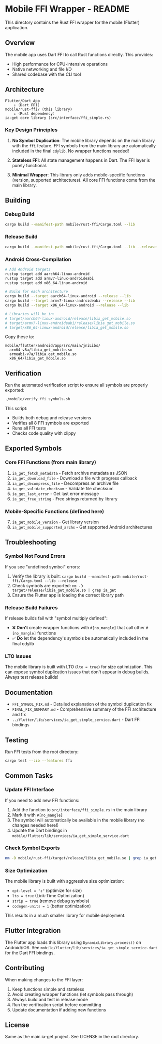 # Mobile FFI Wrapper - README

This directory contains the Rust FFI wrapper for the mobile (Flutter) application.

## Overview

The mobile app uses Dart FFI to call Rust functions directly. This provides:
- High performance for CPU-intensive operations
- Native networking and file I/O
- Shared codebase with the CLI tool

## Architecture

```
Flutter/Dart App
    ↓ (Dart FFI)
mobile/rust-ffi/ (this library)
    ↓ (Rust dependency)
ia-get core library (src/interface/ffi_simple.rs)
```

### Key Design Principles

1. **No Symbol Duplication**: The mobile library depends on the main library with the `ffi` feature. FFI symbols from the main library are automatically included in the final `cdylib`. No wrapper functions needed!

2. **Stateless FFI**: All state management happens in Dart. The FFI layer is purely functional.

3. **Minimal Wrapper**: This library only adds mobile-specific functions (version, supported architectures). All core FFI functions come from the main library.

## Building

### Debug Build
```bash
cargo build --manifest-path mobile/rust-ffi/Cargo.toml --lib
```

### Release Build
```bash
cargo build --manifest-path mobile/rust-ffi/Cargo.toml --lib --release
```

### Android Cross-Compilation
```bash
# Add Android targets
rustup target add aarch64-linux-android
rustup target add armv7-linux-androideabi
rustup target add x86_64-linux-android

# Build for each architecture
cargo build --target aarch64-linux-android --release --lib
cargo build --target armv7-linux-androideabi --release --lib
cargo build --target x86_64-linux-android --release --lib

# Libraries will be in:
# target/aarch64-linux-android/release/libia_get_mobile.so
# target/armv7-linux-androideabi/release/libia_get_mobile.so
# target/x86_64-linux-android/release/libia_get_mobile.so
```

Copy these to:
```
mobile/flutter/android/app/src/main/jniLibs/
  arm64-v8a/libia_get_mobile.so
  armeabi-v7a/libia_get_mobile.so
  x86_64/libia_get_mobile.so
```

## Verification

Run the automated verification script to ensure all symbols are properly exported:

```bash
./mobile/verify_ffi_symbols.sh
```

This script:
- Builds both debug and release versions
- Verifies all 8 FFI symbols are exported
- Runs all FFI tests
- Checks code quality with clippy

## Exported Symbols

### Core FFI Functions (from main library)
1. `ia_get_fetch_metadata` - Fetch archive metadata as JSON
2. `ia_get_download_file` - Download a file with progress callback
3. `ia_get_decompress_file` - Decompress an archive file
4. `ia_get_validate_checksum` - Validate file checksum
5. `ia_get_last_error` - Get last error message
6. `ia_get_free_string` - Free strings returned by library

### Mobile-Specific Functions (defined here)
7. `ia_get_mobile_version` - Get library version
8. `ia_get_mobile_supported_archs` - Get supported Android architectures

## Troubleshooting

### Symbol Not Found Errors
If you see "undefined symbol" errors:
1. Verify the library is built: `cargo build --manifest-path mobile/rust-ffi/Cargo.toml --lib --release`
2. Check symbols are exported: `nm -D target/release/libia_get_mobile.so | grep ia_get`
3. Ensure the Flutter app is loading the correct library path

### Release Build Failures
If release builds fail with "symbol multiply defined":
- ❌ **Don't** create wrapper functions with `#[no_mangle]` that call other `#[no_mangle]` functions
- ✅ **Do** let the dependency's symbols be automatically included in the final cdylib

### LTO Issues
The mobile library is built with LTO (`lto = true`) for size optimization. This can expose symbol duplication issues that don't appear in debug builds. Always test release builds!

## Documentation

- `FFI_SYMBOL_FIX.md` - Detailed explanation of the symbol duplication fix
- `FINAL_FIX_SUMMARY.md` - Comprehensive summary of the FFI architecture and fix
- `../flutter/lib/services/ia_get_simple_service.dart` - Dart FFI bindings

## Testing

Run FFI tests from the root directory:
```bash
cargo test --lib --features ffi
```

## Common Tasks

### Update FFI Interface
If you need to add new FFI functions:
1. Add the function to `src/interface/ffi_simple.rs` in the main library
2. Mark it with `#[no_mangle]`
3. The symbol will automatically be available in the mobile library (no changes needed here!)
4. Update the Dart bindings in `mobile/flutter/lib/services/ia_get_simple_service.dart`

### Check Symbol Exports
```bash
nm -D mobile/rust-ffi/target/release/libia_get_mobile.so | grep ia_get
```

### Size Optimization
The mobile library is built with aggressive size optimization:
- `opt-level = "z"` (optimize for size)
- `lto = true` (Link-Time Optimization)
- `strip = true` (remove debug symbols)
- `codegen-units = 1` (better optimization)

This results in a much smaller library for mobile deployment.

## Flutter Integration

The Flutter app loads this library using `DynamicLibrary.process()` on Android/iOS. See `mobile/flutter/lib/services/ia_get_simple_service.dart` for the Dart FFI bindings.

## Contributing

When making changes to the FFI layer:
1. Keep functions simple and stateless
2. Avoid creating wrapper functions (let symbols pass through)
3. Always build and test in release mode
4. Run the verification script before committing
5. Update documentation if adding new functions

## License

Same as the main ia-get project. See LICENSE in the root directory.
